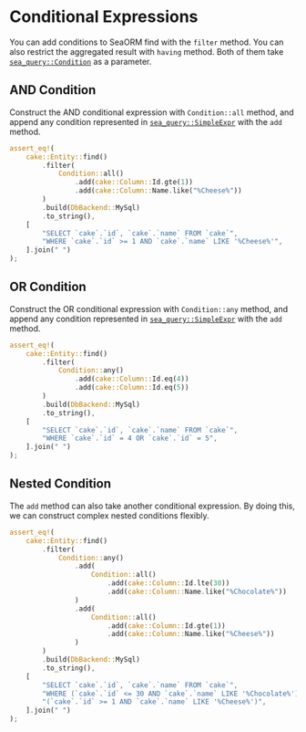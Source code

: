 # Conditional Expressions

You can add conditions to SeaORM find with the `filter` method. You can also restrict the aggregated result with `having` method. Both of them take [`sea_query::Condition`](https://docs.rs/sea-query/0.12.7/sea_query/query/struct.Condition.html) as a parameter.

## AND Condition

Construct the AND conditional expression with `Condition::all` method, and append any condition represented in [`sea_query::SimpleExpr`](https://docs.rs/sea-query/0.8/sea_query/expr/enum.SimpleExpr.html) with the `add` method.

```rust
assert_eq!(
    cake::Entity::find()
        .filter(
            Condition::all()
                .add(cake::Column::Id.gte(1))
                .add(cake::Column::Name.like("%Cheese%"))
        )
        .build(DbBackend::MySql)
        .to_string(),
    [
        "SELECT `cake`.`id`, `cake`.`name` FROM `cake`",
        "WHERE `cake`.`id` >= 1 AND `cake`.`name` LIKE '%Cheese%'",
    ].join(" ")
);
```

## OR Condition

Construct the OR conditional expression with `Condition::any` method, and append any condition represented in [`sea_query::SimpleExpr`](https://docs.rs/sea-query/0.8/sea_query/expr/enum.SimpleExpr.html) with the `add` method.

```rust
assert_eq!(
    cake::Entity::find()
        .filter(
            Condition::any()
                .add(cake::Column::Id.eq(4))
                .add(cake::Column::Id.eq(5))
        )
        .build(DbBackend::MySql)
        .to_string(),
    [
        "SELECT `cake`.`id`, `cake`.`name` FROM `cake`",
        "WHERE `cake`.`id` = 4 OR `cake`.`id` = 5",
    ].join(" ")
);
```

## Nested Condition

The `add` method can also take another conditional expression. By doing this, we can construct complex nested conditions flexibly.

```rust
assert_eq!(
    cake::Entity::find()
        .filter(
            Condition::any()
                .add(
                    Condition::all()
                        .add(cake::Column::Id.lte(30))
                        .add(cake::Column::Name.like("%Chocolate%"))
                )
                .add(
                    Condition::all()
                        .add(cake::Column::Id.gte(1))
                        .add(cake::Column::Name.like("%Cheese%"))
                )
        )
        .build(DbBackend::MySql)
        .to_string(),
    [
        "SELECT `cake`.`id`, `cake`.`name` FROM `cake`",
        "WHERE (`cake`.`id` <= 30 AND `cake`.`name` LIKE '%Chocolate%') OR",
        "(`cake`.`id` >= 1 AND `cake`.`name` LIKE '%Cheese%')",
    ].join(" ")
);
```
